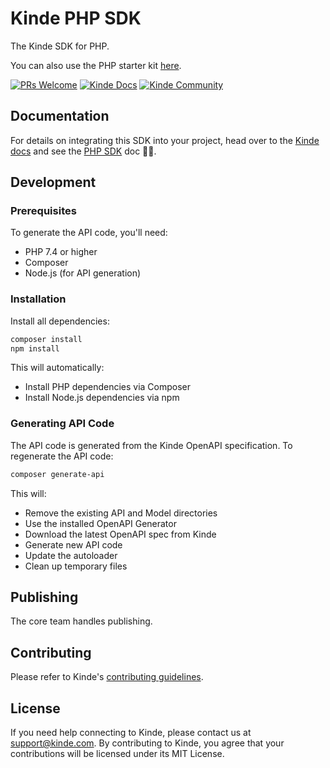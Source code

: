 # Kinde PHP SDK

The Kinde SDK for PHP.

You can also use the PHP starter kit [here](https://github.com/kinde-starter-kits/php-starter-kit).

[![PRs Welcome](https://img.shields.io/badge/PRs-welcome-brightgreen.svg?style=flat-square)](https://makeapullrequest.com) [![Kinde Docs](https://img.shields.io/badge/Kinde-Docs-eee?style=flat-square)](https://kinde.com/docs/developer-tools) [![Kinde Community](https://img.shields.io/badge/Kinde-Community-eee?style=flat-square)](https://thekindecommunity.slack.com)

## Documentation

For details on integrating this SDK into your project, head over to the [Kinde docs](https://kinde.com/docs/) and see the [PHP SDK](https://kinde.com/docs/developer-tools/php-sdk) doc 👍🏼.

## Development

### Prerequisites

To generate the API code, you'll need:
- PHP 7.4 or higher
- Composer
- Node.js (for API generation)

### Installation

Install all dependencies:
```bash
composer install
npm install
```

This will automatically:
- Install PHP dependencies via Composer
- Install Node.js dependencies via npm

### Generating API Code

The API code is generated from the Kinde OpenAPI specification. To regenerate the API code:

```bash
composer generate-api
```

This will:
- Remove the existing API and Model directories
- Use the installed OpenAPI Generator
- Download the latest OpenAPI spec from Kinde
- Generate new API code
- Update the autoloader
- Clean up temporary files

## Publishing

The core team handles publishing.

## Contributing

Please refer to Kinde's [contributing guidelines](https://github.com/kinde-oss/.github/blob/489e2ca9c3307c2b2e098a885e22f2239116394a/CONTRIBUTING.md).

## License
If you need help connecting to Kinde, please contact us at [support@kinde.com](mailto:support@kinde.com).
By contributing to Kinde, you agree that your contributions will be licensed under its MIT License.
